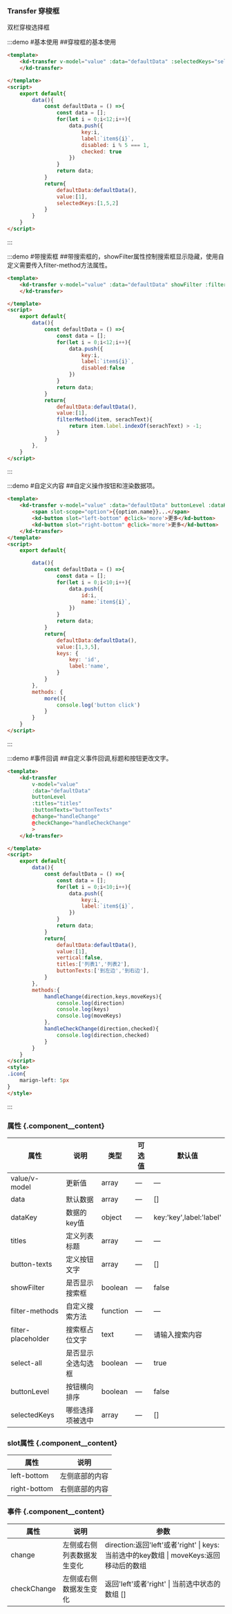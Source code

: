 ### Transfer 穿梭框
双栏穿梭选择框

:::demo #基本使用 ##穿梭框的基本使用

```html
<template>
    <kd-transfer v-model="value" :data="defaultData" :selectedKeys="selectedKeys">
    </kd-transfer>

</template>
<script>
    export default{
        data(){
            const defaultData = () =>{
                const data = [];
                for(let i = 0;i<12;i++){
                    data.push({
                        key:i,
                        label:`item${i}`,
                        disabled: i % 5 === 1,
                        checked: true
                    })
                }
                return data;
            }
            return{
                defaultData:defaultData(),
                value:[1],
                selectedKeys:[1,5,2]
            }
        }
    }
</script>
```
:::

:::demo #带搜索框 ##带搜索框的，showFilter属性控制搜索框显示隐藏，使用自定义需要传入filter-method方法属性。

```html
<template>
    <kd-transfer v-model="value" :data="defaultData" showFilter :filter-method="filterMethod">
    </kd-transfer>

</template>
<script>
    export default{
        data(){
            const defaultData = () =>{
                const data = [];
                for(let i = 0;i<12;i++){
                    data.push({
                        key:i,
                        label:`item${i}`,
                        disabled:false
                    })
                }
                return data;
            }
            return{
                defaultData:defaultData(),
                value:[1],
                filterMethod(item, serachText){
                    return item.label.indexOf(serachText) > -1;
                }
            }
        },
    }
</script>
```
:::

:::demo #自定义内容 ##自定义操作按钮和渲染数据项。

```html
<template>
    <kd-transfer v-model="value" :data="defaultData" buttonLevel :dataKey="keys">
        <span slot-scope="option">{{option.name}}...</span>
        <kd-button slot="left-bottom" @click='more'>更多</kd-button>
        <kd-button slot="right-bottom" @click='more'>更多</kd-button>
    </kd-transfer>
</template>
<script>
    export default{

        data(){
            const defaultData = () =>{
                const data = [];
                for(let i = 0;i<10;i++){
                    data.push({
                        id:i,
                        name:`item${i}`,
                    })
                }
                return data;
            }
            return{
                defaultData:defaultData(),
                value:[1,3,5],
                keys: {
                    key: 'id',
                    label:'name',
                }
            }
        },
        methods: {
            more(){
                console.log('button click')
            }
        }
    }
</script>
```
:::

:::demo #事件回调 ##自定义事件回调,标题和按钮更改文字。

```html
<template>
    <kd-transfer 
        v-model="value" 
        :data="defaultData" 
        buttonLevel 
        :titles="titles" 
        :buttonTexts="buttonTexts"
        @change="handleChange"
        @checkChange="handleCheckChange"
        >
    </kd-transfer>

</template>
<script>
    export default{
        data(){
            const defaultData = () =>{
                const data = [];
                for(let i = 0;i<10;i++){
                    data.push({
                        key:i,
                        label:`item${i}`,
                    })
                }
                return data;
            }
            return{
                defaultData:defaultData(),
                value:[1],
                vertical:false,
                titles:['列表1','列表2'],
                buttonTexts:['到左边','到右边'],
            }
        },
        methods:{
            handleChange(direction,keys,moveKeys){
                console.log(direction)
                console.log(keys)
                console.log(moveKeys)
            },
            handleCheckChange(direction,checked){
                console.log(direction,checked)
            }
        }
    }
</script>
<style>
.icon{
    marign-left: 5px
}
</style>
```
:::

### 属性 {.component__content}
| 属性      | 说明    | 类型      | 可选值       | 默认值   |
|---------- |-------- |---------- |-------------  |-------- |
| value/v-model | 更新值 | array  | —            | —     |
| data | 默认数据 | array  |     —        |    []  |
| dataKey | 数据的key值 | object  |     —        |   key:'key',label:'label' 
| titles |	定义列表标题 |	array	|  —    |   —   |
| button-texts |	定义按钮文字    |	array   |   —   |		[]
|   showFilter  |	是否显示搜索框|	boolean	| — |	false
|   filter-methods  |	自定义搜索方法|	function	|	—   |   —
|   filter-placeholder	|   搜索框占位文字  |    text	|   —	|   请输入搜索内容
|   select-all  |	是否显示全选勾选框    |	boolean |   —  |  true
|   buttonLevel |   按钮横向排序    |   boolean |   —   |   false
|   selectedKeys |  哪些选择项被选中    |   array   |   —   |   []

### slot属性 {.component__content}
| 属性      | 说明    |
|---------- |-------- |
| left-bottom | 左侧底部的内容 |
| right-bottom | 右侧底部的内容 |


### 事件 {.component__content}
| 属性      | 说明    | 参数 |
|---------- |-------- |-------- |
| change | 左侧或右侧列表数据发生变化 | direction:返回'left'或者'right' \| keys:当前选中的key数组 \| moveKeys:返回移动后的数组
| checkChange | 左侧或右侧数据发生变化 | 返回'left'或者'right' \| 当前选中状态的数组 []
